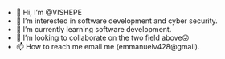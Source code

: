 - 👋 Hi, I’m @VISHEPE
- 👀 I’m interested in software development and cyber security.
- 🌱 I’m currently learning software development.
- 💞️ I’m looking to collaborate on the two field above😜
- 📫 How to reach me email me (emmanuelv428@gmail).

<!---
VISHEPE/VISHEPE is a ✨ special ✨ repository because its `README.md` (this file) appears on your GitHub profile.
You can click the Preview link to take a look at your changes.
--->
